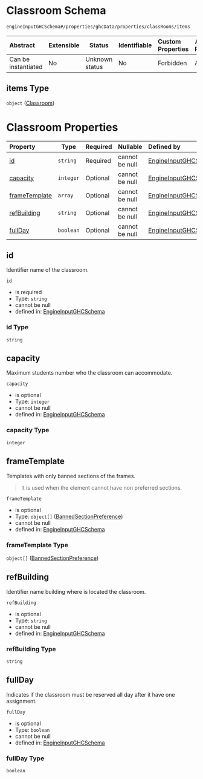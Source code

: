 # Classroom Schema

```txt
engineInputGHCSchema#/properties/ghcData/properties/classRooms/items
```




| Abstract            | Extensible | Status         | Identifiable | Custom Properties | Additional Properties | Access Restrictions | Defined In                                                         |
| :------------------ | ---------- | -------------- | ------------ | :---------------- | --------------------- | ------------------- | ------------------------------------------------------------------ |
| Can be instantiated | No         | Unknown status | No           | Forbidden         | Allowed               | none                | [ghc.schema.json\*](../out/ghc.schema.json "open original schema") |

## items Type

`object` ([Classroom](ghc-properties-ghcdata-properties-classrooms-classroom.md))

# Classroom Properties

| Property                        | Type      | Required | Nullable       | Defined by                                                                                                                                                                                             |
| :------------------------------ | --------- | -------- | -------------- | :----------------------------------------------------------------------------------------------------------------------------------------------------------------------------------------------------- |
| [id](#id)                       | `string`  | Required | cannot be null | [EngineInputGHCSchema](ghc-properties-ghcdata-properties-classrooms-classroom-properties-id.md "engineInputGHCSchema#/properties/ghcData/properties/classRooms/items/properties/id")                   |
| [capacity](#capacity)           | `integer` | Optional | cannot be null | [EngineInputGHCSchema](ghc-properties-ghcdata-properties-classrooms-classroom-properties-capacity.md "engineInputGHCSchema#/properties/ghcData/properties/classRooms/items/properties/capacity")       |
| [frameTemplate](#frametemplate) | `array`   | Optional | cannot be null | [EngineInputGHCSchema](ghc-definitions-bannedframetemplate.md "engineInputGHCSchema#/properties/ghcData/properties/classRooms/items/properties/frameTemplate")                                         |
| [refBuilding](#refbuilding)     | `string`  | Optional | cannot be null | [EngineInputGHCSchema](ghc-properties-ghcdata-properties-classrooms-classroom-properties-refbuilding.md "engineInputGHCSchema#/properties/ghcData/properties/classRooms/items/properties/refBuilding") |
| [fullDay](#fullday)             | `boolean` | Optional | cannot be null | [EngineInputGHCSchema](ghc-properties-ghcdata-properties-classrooms-classroom-properties-fullday.md "engineInputGHCSchema#/properties/ghcData/properties/classRooms/items/properties/fullDay")         |

## id

Identifier name of the classroom.


`id`

-   is required
-   Type: `string`
-   cannot be null
-   defined in: [EngineInputGHCSchema](ghc-properties-ghcdata-properties-classrooms-classroom-properties-id.md "engineInputGHCSchema#/properties/ghcData/properties/classRooms/items/properties/id")

### id Type

`string`

## capacity

Maximum students number who the classroom can accommodate.


`capacity`

-   is optional
-   Type: `integer`
-   cannot be null
-   defined in: [EngineInputGHCSchema](ghc-properties-ghcdata-properties-classrooms-classroom-properties-capacity.md "engineInputGHCSchema#/properties/ghcData/properties/classRooms/items/properties/capacity")

### capacity Type

`integer`

## frameTemplate

Templates with only banned sections of the frames.


> It is used when the element cannot have non preferred sections.
>

`frameTemplate`

-   is optional
-   Type: `object[]` ([BannedSectionPreference](ghc-definitions-bannedframetemplate-bannedsectionpreference.md))
-   cannot be null
-   defined in: [EngineInputGHCSchema](ghc-definitions-bannedframetemplate.md "engineInputGHCSchema#/properties/ghcData/properties/classRooms/items/properties/frameTemplate")

### frameTemplate Type

`object[]` ([BannedSectionPreference](ghc-definitions-bannedframetemplate-bannedsectionpreference.md))

## refBuilding

Identifier name building where is located the classroom.


`refBuilding`

-   is optional
-   Type: `string`
-   cannot be null
-   defined in: [EngineInputGHCSchema](ghc-properties-ghcdata-properties-classrooms-classroom-properties-refbuilding.md "engineInputGHCSchema#/properties/ghcData/properties/classRooms/items/properties/refBuilding")

### refBuilding Type

`string`

## fullDay

Indicates if the classroom must be reserved all day after it have one assignment.


`fullDay`

-   is optional
-   Type: `boolean`
-   cannot be null
-   defined in: [EngineInputGHCSchema](ghc-properties-ghcdata-properties-classrooms-classroom-properties-fullday.md "engineInputGHCSchema#/properties/ghcData/properties/classRooms/items/properties/fullDay")

### fullDay Type

`boolean`
